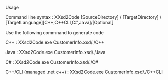 Usage

Command line syntax : XXsd2Code [SourceDirectory] / [TargetDirectory] / [TargetLanguage][C++,C++CLI,C#,Java]/<CPSS>[Optional]

Use the following commnand to generate code

C++  :  XXsd2Code.exe CustomerInfo.xsd/.\/C++

Java : XXsd2Code.exe CustomerInfo.xsd/.\/Java

C# : XXsd2Code.exe CustomerInfo.xsd/.\/C#

C++/CLI (managed .net c++) : XXsd2Code.exe CustomerInfo.xsd/.\/C++CLI
